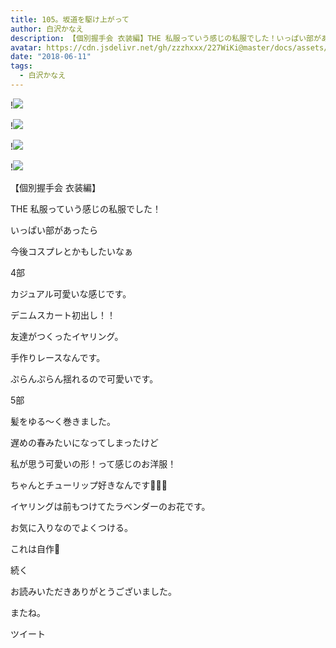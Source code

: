 ```yaml
---
title: 105。坂道を駆け上がって
author: 白沢かなえ
description: 【個別握手会 衣装編】THE 私服っていう感じの私服でした！いっぱい部があったら今後コスプレとかもしたいなぁ4部カジュアル可愛いな感じ...
avatar: https://cdn.jsdelivr.net/gh/zzzhxxx/227WiKi@master/docs/assets/photo/avatar/kanae.jpg
date: "2018-06-11"
tags:
  - 白沢かなえ
---
```


!![](https://cdn.jsdelivr.net/gh/zzzhxxx/227WiKi-image@master/blog-image/kanae-2018-06-11_1.jpg)

!![](https://cdn.jsdelivr.net/gh/zzzhxxx/227WiKi-image@master/blog-image/kanae-2018-06-11_2.jpg)

!![](https://cdn.jsdelivr.net/gh/zzzhxxx/227WiKi-image@master/blog-image/kanae-2018-06-11_3.jpg)

!![](https://cdn.jsdelivr.net/gh/zzzhxxx/227WiKi-image@master/blog-image/kanae-2018-06-11_4.jpg)










【個別握手会 衣装編】




THE 私服っていう感じの私服でした！



いっぱい部があったら

今後コスプレとかもしたいなぁ








4部






カジュアル可愛いな感じです。

デニムスカート初出し！！












友達がつくったイヤリング。

手作りレースなんです。

ぷらんぷらん揺れるので可愛いです。














5部





髪をゆる〜く巻きました。




遅めの春みたいになってしまったけど

私が思う可愛いの形！って感じのお洋服！




ちゃんとチューリップ好きなんです🌷🌷🌷











イヤリングは前もつけてたラベンダーのお花です。

お気に入りなのでよくつける。



これは自作🌷

















続く
















お読みいただきありがとうございました。


またね。


ツイート



